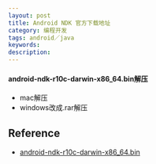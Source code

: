 ```yaml
---
layout: post
title: Android NDK 官方下载地址
category: 编程开发
tags: android／java
keywords: 
description: 
---
```


#### android-ndk-r10c-darwin-x86_64.bin解压

* mac解压
* windows改成.rar解压

## Reference

* [android-ndk-r10c-darwin-x86_64.bin](https://dl.google.com/android/ndk/android-ndk-r10c-darwin-x86_64.bin)